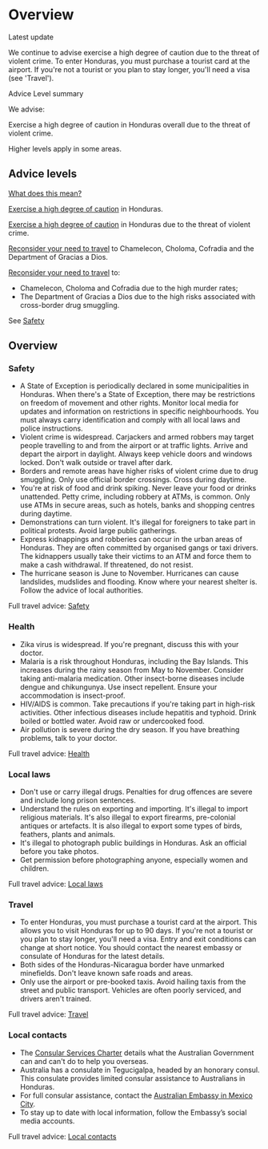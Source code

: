 # Overview

Latest update

We continue to advise exercise a high degree of caution due to the threat of violent crime. To enter Honduras, you must purchase a tourist card at the airport. If you're not a tourist or you plan to stay longer, you'll need a visa (see 'Travel').

Advice Level summary

We advise:

Exercise a high degree of caution in Honduras overall due to the threat of violent crime.

Higher levels apply in some areas.

## Advice levels

[What does this mean?](/before-you-go/travel-advice-explained/)

[Exercise a high degree of caution](/node/33#level2) in Honduras.

[Exercise a high degree of caution](/node/33#level2) in Honduras due to the threat of violent crime.

[Reconsider your need to travel](/node/33#level3) to Chamelecon, Choloma, Cofradia and the Department of Gracias a Dios.

[Reconsider your need to travel](/node/33#level3) to:

* Chamelecon, Choloma and Cofradia due to the high murder rates;
* The Department of Gracias a Dios due to the high risks associated with cross-border drug smuggling.

See [Safety](#safety)

## Overview

### Safety

* A State of Exception is periodically declared in some municipalities in Honduras. When there's a State of Exception, there may be restrictions on freedom of movement and other rights. Monitor local media for updates and information on restrictions in specific neighbourhoods. You must always carry identification and comply with all local laws and police instructions.
* Violent crime is widespread. Carjackers and armed robbers may target people travelling to and from the airport or at traffic lights. Arrive and depart the airport in daylight. Always keep vehicle doors and windows locked. Don't walk outside or travel after dark.
* Borders and remote areas have higher risks of violent crime due to drug smuggling. Only use official border crossings. Cross during daytime.
* You're at risk of food and drink spiking. Never leave your food or drinks unattended. Petty crime, including robbery at ATMs, is common. Only use ATMs in secure areas, such as hotels, banks and shopping centres during daytime.
* Demonstrations can turn violent. It's illegal for foreigners to take part in political protests. Avoid large public gatherings.
* Express kidnappings and robberies can occur in the urban areas of Honduras. They are often committed by organised gangs or taxi drivers. The kidnappers usually take their victims to an ATM and force them to make a cash withdrawal. If threatened, do not resist.
* The hurricane season is June to November. Hurricanes can cause landslides, mudslides and flooding. Know where your nearest shelter is. Follow the advice of local authorities.

Full travel advice: [Safety](#safety)

### Health

* Zika virus is widespread. If you're pregnant, discuss this with your doctor.
* Malaria is a risk throughout Honduras, including the Bay Islands. This increases during the rainy season from May to November. Consider taking anti-malaria medication. Other insect-borne diseases include dengue and chikungunya. Use insect repellent. Ensure your accommodation is insect-proof.
* HIV/AIDS is common. Take precautions if you're taking part in high-risk activities. Other infectious diseases include hepatitis and typhoid. Drink boiled or bottled water. Avoid raw or undercooked food.
* Air pollution is severe during the dry season. If you have breathing problems, talk to your doctor.

Full travel advice: [Health](#health)

### Local laws

* Don't use or carry illegal drugs. Penalties for drug offences are severe and include long prison sentences.
* Understand the rules on exporting and importing. It's illegal to import religious materials. It's also illegal to export firearms, pre-colonial antiques or artefacts. It is also illegal to export some types of birds, feathers, plants and animals.
* It's illegal to photograph public buildings in Honduras. Ask an official before you take photos.
* Get permission before photographing anyone, especially women and children.

Full travel advice: [Local laws](#local-laws)

### Travel

* To enter Honduras, you must purchase a tourist card at the airport. This allows you to visit Honduras for up to 90 days. If you're not a tourist or you plan to stay longer, you'll need a visa. Entry and exit conditions can change at short notice. You should contact the nearest embassy or consulate of Honduras for the latest details.
* Both sides of the Honduras-Nicaragua border have unmarked minefields. Don't leave known safe roads and areas.
* Only use the airport or pre-booked taxis. Avoid hailing taxis from the street and public transport. Vehicles are often poorly serviced, and drivers aren't trained.

Full travel advice: [Travel](#travel)

### Local contacts

* The [Consular Services Charter](https://www.smartraveller.gov.au/consular-services/consular-services-charter) details what the Australian Government can and can't do to help you overseas.
* Australia has a consulate in Tegucigalpa, headed by an honorary consul. This consulate provides limited consular assistance to Australians in Honduras.
* For full consular assistance, contact the [Australian Embassy in Mexico City](https://mexico.embassy.gov.au/mcty/home.html).
* To stay up to date with local information, follow the Embassy’s social media accounts.

Full travel advice: [Local contacts](https://www.smartraveller.gov.au/destinations/americas/honduras#local_contacts)